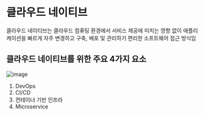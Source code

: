 # 클라우드 네이티브

클라우드 네이티브는 클라우드 컴퓨팅 환경에서 서비스 제공에 미치는 영향 없이 애플리케이션을 빠르게 자주 변경하고 구축, 배포 및 관리하기 편리한 소프트웨어 접근 방식임

## 클라우드 네이티브를 위한 주요 4가지 요소

![image](https://github.com/dupyo/study-note/assets/42468263/e89ef082-394b-4a6f-aa5f-4d2d017a0299)

1. DevOps
2. CI/CD
3. 컨테이너 기반 인프라
4. Microservice

